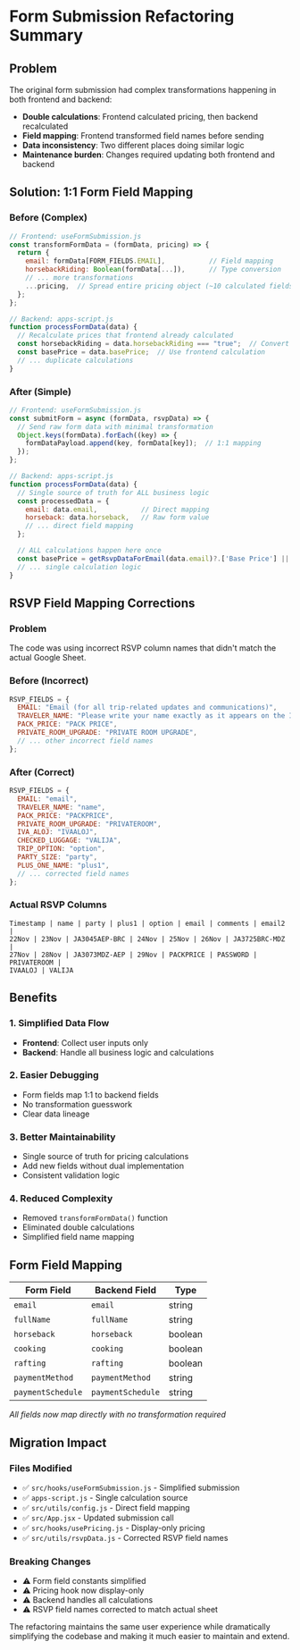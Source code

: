 # Form Submission Refactoring Summary

## Problem

The original form submission had complex transformations happening in both frontend and backend:

- **Double calculations**: Frontend calculated pricing, then backend recalculated
- **Field mapping**: Frontend transformed field names before sending
- **Data inconsistency**: Two different places doing similar logic
- **Maintenance burden**: Changes required updating both frontend and backend

## Solution: 1:1 Form Field Mapping

### Before (Complex)

```javascript
// Frontend: useFormSubmission.js
const transformFormData = (formData, pricing) => {
  return {
    email: formData[FORM_FIELDS.EMAIL],           // Field mapping
    horsebackRiding: Boolean(formData[...]),      // Type conversion
    // ... more transformations
    ...pricing,  // Spread entire pricing object (~10 calculated fields)
  };
};

// Backend: apps-script.js  
function processFormData(data) {
  // Recalculate prices that frontend already calculated
  const horsebackRiding = data.horsebackRiding === "true";  // Convert back
  const basePrice = data.basePrice;  // Use frontend calculation
  // ... duplicate calculations
}
```

### After (Simple)

```javascript
// Frontend: useFormSubmission.js
const submitForm = async (formData, rsvpData) => {
  // Send raw form data with minimal transformation
  Object.keys(formData).forEach((key) => {
    formDataPayload.append(key, formData[key]);  // 1:1 mapping
  });
};

// Backend: apps-script.js
function processFormData(data) {
  // Single source of truth for ALL business logic
  const processedData = {
    email: data.email,           // Direct mapping
    horseback: data.horseback,   // Raw form value
    // ... direct field mapping
  };

  // ALL calculations happen here once
  const basePrice = getRsvpDataForEmail(data.email)?.['Base Price'] || PRICING.tripOption1;
  // ... single calculation logic
}
```

## RSVP Field Mapping Corrections

### Problem

The code was using incorrect RSVP column names that didn't match the actual Google Sheet.

### Before (Incorrect)

```javascript
RSVP_FIELDS = {
  EMAIL: "Email (for all trip-related updates and communications)",
  TRAVELER_NAME: "Please write your name exactly as it appears on the ID...",
  PACK_PRICE: "PACK PRICE",
  PRIVATE_ROOM_UPGRADE: "PRIVATE ROOM UPGRADE",
  // ... other incorrect field names
};
```

### After (Correct)

```javascript
RSVP_FIELDS = {
  EMAIL: "email",
  TRAVELER_NAME: "name", 
  PACK_PRICE: "PACKPRICE",
  PRIVATE_ROOM_UPGRADE: "PRIVATEROOM",
  IVA_ALOJ: "IVAALOJ",
  CHECKED_LUGGAGE: "VALIJA",
  TRIP_OPTION: "option",
  PARTY_SIZE: "party",
  PLUS_ONE_NAME: "plus1",
  // ... corrected field names
};
```

### Actual RSVP Columns

```
Timestamp | name | party | plus1 | option | email | comments | email2  | 
22Nov | 23Nov | JA3045AEP-BRC | 24Nov | 25Nov | 26Nov | JA3725BRC-MDZ | 
27Nov | 28Nov | JA3073MDZ-AEP | 29Nov | PACKPRICE | PASSWORD | PRIVATEROOM | 
IVAALOJ | VALIJA
```

## Benefits

### 1\. **Simplified Data Flow**

- **Frontend**: Collect user inputs only
- **Backend**: Handle all business logic and calculations

### 2\. **Easier Debugging**

- Form fields map 1:1 to backend fields
- No transformation guesswork
- Clear data lineage

### 3\. **Better Maintainability**

- Single source of truth for pricing calculations
- Add new fields without dual implementation
- Consistent validation logic

### 4\. **Reduced Complexity**

- Removed `transformFormData()` function
- Eliminated double calculations
- Simplified field name mapping

## Form Field Mapping

Form Field        | Backend Field     | Type
----------------- | ----------------- | -------
`email`           | `email`           | string
`fullName`        | `fullName`        | string
`horseback`       | `horseback`       | boolean
`cooking`         | `cooking`         | boolean
`rafting`         | `rafting`         | boolean
`paymentMethod`   | `paymentMethod`   | string
`paymentSchedule` | `paymentSchedule` | string

_All fields now map directly with no transformation required_

## Migration Impact

### Files Modified

- ✅ `src/hooks/useFormSubmission.js` - Simplified submission
- ✅ `apps-script.js` - Single calculation source
- ✅ `src/utils/config.js` - Direct field mapping
- ✅ `src/App.jsx` - Updated submission call
- ✅ `src/hooks/usePricing.js` - Display-only pricing
- ✅ `src/utils/rsvpData.js` - Corrected RSVP field names

### Breaking Changes

- ⚠️ Form field constants simplified
- ⚠️ Pricing hook now display-only
- ⚠️ Backend handles all calculations
- ⚠️ RSVP field names corrected to match actual sheet

The refactoring maintains the same user experience while dramatically simplifying the codebase and making it much easier to maintain and extend.
